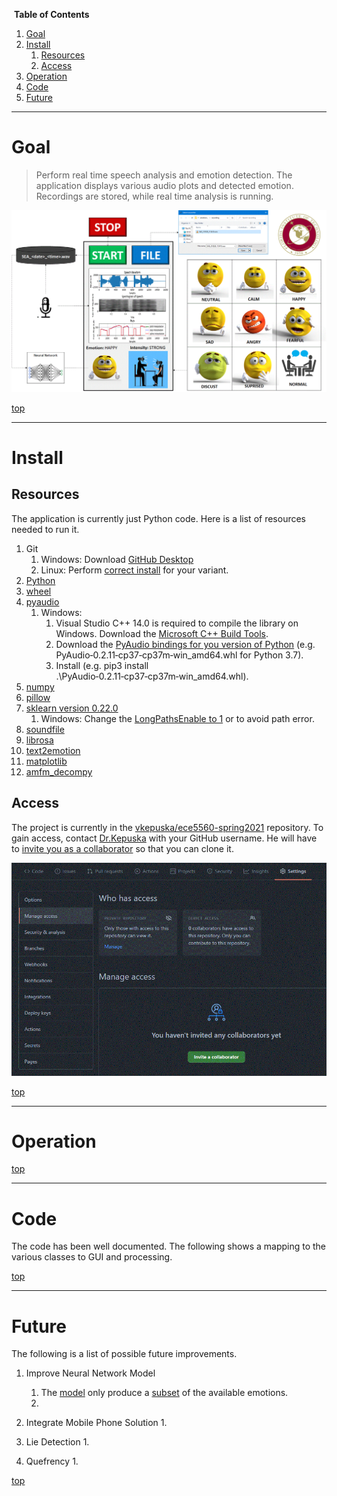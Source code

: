 ﻿﻿<a id="top"></a>
**Table of Contents**

1. [Goal](#Goal)
1. [Install](#Install)
    1. [Resources](##Resources)
    1. [Access](##Access)
1. [Operation](#Operation)
1. [Code](#Code)
1. [Future](#Future)

----
# Goal
> Perform real time speech analysis and emotion detection.  The application displays various audio plots and detected emotion.  Recordings are stored, while real time analysis is running.

![](image/gui.gif)

[top](#top)

----
# Install

## Resources
The application is currently just Python code.  Here is a list of resources needed to run it.
1. Git
    1. Windows: Download [GitHub Desktop](https://desktop.github.com/)
    1. Linux: Perform [correct install](https://git-scm.com/download/linux) for your variant.
1. [Python](https://www.python.org/downloads/)
1. [wheel](https://pypi.org/project/wheel/)
1. [pyaudio](https://pypi.org/project/PyAudio/)
    1. Windows: 
        1. Visual Studio C++ 14.0 is required to compile the library on Windows.  Download the [Microsoft C++ Build Tools](https://visualstudio.microsoft.com/visual-cpp-build-tools).
        1. Download the [PyAudio bindings for you version of Python](https://www.lfd.uci.edu/~gohlke/pythonlibs/#pyaudio) (e.g. PyAudio‑0.2.11‑cp37‑cp37m‑win_amd64.whl for Python 3.7).
        1. Install (e.g. pip3 install .\PyAudio‑0.2.11‑cp37‑cp37m‑win_amd64.whl).
1. [numpy](https://numpy.org/install)
1. [pillow](https://pillow.readthedocs.io/en/stable/installation.html)
1. [sklearn version 0.22.0](https://pypi.org/project/scikit-learn/0.22.2/)
    1. Windows: Change the [LongPathsEnable to 1](https://stackoverflow.com/a/62196666/9560214) or to avoid path error.
1. [soundfile](https://pypi.org/project/SoundFile/)
1. [librosa](https://pypi.org/project/librosa/)
1. [text2emotion](https://pypi.org/project/text2emotion/)
1. [matplotlib](https://pypi.org/project/matplotlib/)
1. [amfm_decompy](https://pypi.org/project/AMFM-decompy/)

## Access
The project is currently in the [vkepuska/ece5560-spring2021](https://github.com/vkepuska/ece5560-spring2021) repository.  To gain access, contact [Dr.Kepuska](<mailto:vkepuska@fit.edu>) with your GitHub username.  He will have to [invite you as a collaborator](https://github.com/vkepuska/ece5560-spring2021/settings/access) so that you can clone it.

![](image/collaborator.gif)

[top](#top)

----
# Operation


[top](#top)

----
# Code
The code has been well documented.  The following shows a mapping to the various classes to GUI and processing.

[top](#top)

----
# Future
The following is a list of possible future improvements.

1. Improve Neural Network Model
    1. The [model](predictions/basic.model) only produce a [subset](predictions/utils.py#L25) of the available emotions.
    1. 

1. Integrate Mobile Phone Solution
    1. 

1. Lie Detection
    1.

1. Quefrency
    1. 

[top](#top)